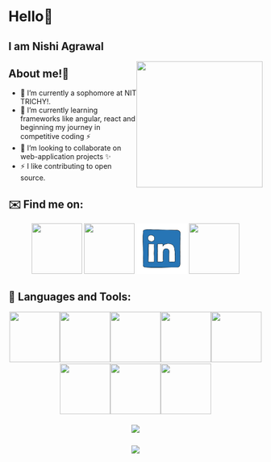 # Hello:green_heart:
## I am Nishi Agrawal
 
 <p>
<img src="https://media.giphy.com/media/d7UEPE4Y8A3bozhMQ0/giphy.gif" width="250" height="250" align="right">

## About me!:tada:
- 🔭 I’m currently a sophomore at NIT TRICHY!.
- 🌱 I’m currently learning frameworks like angular, react and beginning my journey in competitive coding :zap:
- 👯 I’m looking to collaborate on web-application projects :sparkles:
- :zap: I like contributing to open source.
 </p>

## ✉️ Find me on:


<p align="center">
 <a href="https://nishihere19.netlify.app/"><img src="https://media.giphy.com/media/fCFjr9NimeUjN2f1mu/giphy.gif" width="100" height="100"></a>
 <a href="mailto:nishihere19@gmail.com"><img src="https://media.giphy.com/media/KxlbRn0HuTW7gZID83/giphy.gif" width="100" height="100"></a>
<a href="https://www.linkedin.com/in/nishi-agrawal-94194514a/"><img src="linkedin.gif" width="100" height="100"></a>
<a href="https://www.facebook.com/nishi.agrawal.75470316"><img src="https://media.giphy.com/media/Rla1ZjObhHhIBsaaF6/giphy.gif" width="100" height="100"></a>
</p>

## 🧰 Languages and Tools:
<p align="center">
<img src="https://media.giphy.com/media/XAxylRMCdpbEWUAvr8/giphy.gif" width="100" height="100"><img src="https://media.giphy.com/media/fsEaZldNC8A1PJ3mwp/giphy.gif" width="100" height="100"><img src="https://media.giphy.com/media/IdyAQJVN2kVPNUrojM/giphy.gif" width="100" height="100"><img src="https://media.giphy.com/media/eNAsjO55tPbgaor7ma/giphy.gif" width="100" height="100"><img src="https://media.giphy.com/media/ln7z2eWriiQAllfVcn/giphy.gif" width="100" height="100"><img src="https://media.giphy.com/media/kdFc8fubgS31b8DsVu/giphy.gif" width="100" height="100"><img src="https://media.giphy.com/media/wgFWLRiND4bkyYR4IN/giphy.gif" width="100" height="100"><img src="https://media.giphy.com/media/vISmwpBJUNYzukTnVx/giphy.gif" width="100" height="100"></p>

<p align="center">
<img src="https://github-readme-stats.vercel.app/api?username=nishihere19&show_icons=true&theme=tokyonight" style="margin:4px"></p>
<p align="center">
<img src="https://github-readme-stats.vercel.app/api/top-langs/?username=nishihere19&theme=tokyonight" style="margin:4px"></p>

